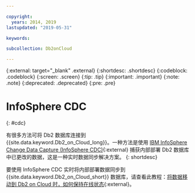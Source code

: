 ```yaml
---

copyright:
  years: 2014, 2019
lastupdated: "2019-05-31"

keywords: 

subcollection: Db2onCloud

---
```


<!-- Attribute definitions --> 
{:external: target="_blank" .external}
{:shortdesc: .shortdesc}
{:codeblock: .codeblock}
{:screen: .screen}
{:tip: .tip}
{:important: .important}
{:note: .note}
{:deprecated: .deprecated}
{:pre: .pre}

# InfoSphere CDC
{: #cdc}

有很多方法可将 Db2 数据库连接到 {{site.data.keyword.Db2_on_Cloud_long}}。一种方法是使用 [IBM InfoSphere Change Data Capture (InfoSphere CDC)](https://www.ibm.com/support/knowledgecenter/en/SSTRGZ_11.4.0/com.ibm.cdcdoc.sysreq.doc/concepts/aboutcdc.html){:external} 捕获内部部署 Db2 数据库中已更改的数据，这是一种实时数据同步解决方案。
{: shortdesc}

要使用 InfoSphere CDC 实时将内部部署数据同步到 {{site.data.keyword.Db2_on_Cloud_short}} 数据库，请查看此教程：[将数据移动到 Db2 on Cloud 时，如何保持在线状态](https://cloudcontent.mybluemix.net/cloud/garage/dte/producttour/how-stay-online-while-moving-data-db2-cloud){:external}。

